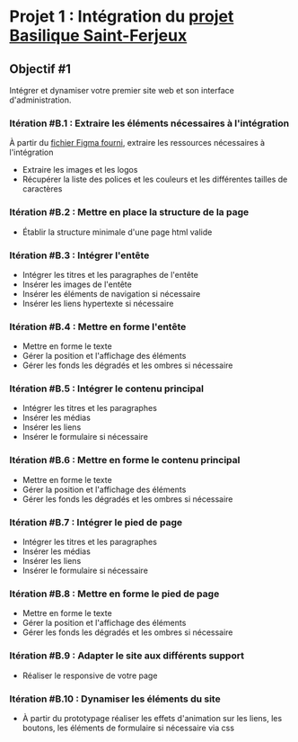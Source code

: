 # Projet 1 : Intégration du [projet Basilique Saint-Ferjeux](https://github.com/J-D25/basilique_reflexion)

## Objectif #1
Intégrer et dynamiser votre premier site web et son interface d'administration.
### Itération #B.1 : Extraire les éléments nécessaires à l'intégration
À partir du [fichier Figma fourni](https://www.figma.com/file/xP2a6tBXY3XdHG6TwofANX/Basilique-Saint-Ferjeux), extraire les ressources nécessaires à l'intégration
- Extraire les images et les logos
- Récupérer la liste des polices et les couleurs et les différentes tailles de caractères
### Itération #B.2 : Mettre en place la structure de la page
- Établir la structure minimale d'une page html valide
### Itération #B.3 : Intégrer l'entête
- Intégrer les titres et les paragraphes de l'entête
- Insérer les images de l'entête
- Insérer les éléments de navigation si nécessaire
- Insérer les liens hypertexte si nécessaire
### Itération #B.4 : Mettre en forme l'entête
- Mettre en forme le texte
- Gérer la position et l'affichage des éléments
- Gérer les fonds les dégradés et les ombres si nécessaire
### Itération #B.5 : Intégrer le contenu principal
- Intégrer les titres et les paragraphes
- Insérer les médias
- Insérer les liens
- Insérer le formulaire si nécessaire
### Itération #B.6 : Mettre en forme le contenu principal
- Mettre en forme le texte
- Gérer la position et l'affichage des éléments
- Gérer les fonds les dégradés et les ombres si nécessaire
### Itération #B.7 : Intégrer le pied de page
- Intégrer les titres et les paragraphes
- Insérer les médias
- Insérer les liens
- Insérer le formulaire si nécessaire
### Itération #B.8 : Mettre en forme le pied de page
- Mettre en forme le texte
- Gérer la position et l'affichage des éléments
- Gérer les fonds les dégradés et les ombres si nécessaire
### Itération #B.9 : Adapter le site aux différents support
- Réaliser le responsive de votre page
### Itération #B.10 : Dynamiser les éléments du site
- À partir du prototypage réaliser les effets d'animation sur les liens, les boutons, les éléments de formulaire si nécessaire via css